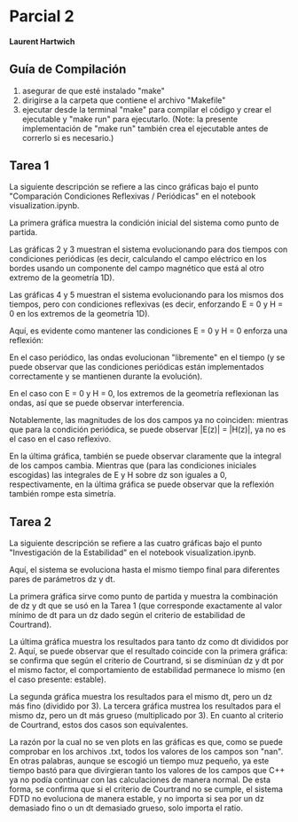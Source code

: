 # Parcial 2

#### Laurent Hartwich

## Guía de Compilación

1. asegurar de que esté instalado "make"
2. dirigirse a la carpeta que contiene el archivo "Makefile"
3. ejecutar desde la terminal "make" para compilar el código y crear el ejecutable y "make run" para ejecutarlo. (Note: la presente implementación de "make run" también crea el ejecutable antes de correrlo si es necesario.)

## Tarea 1

La siguiente descripción se refiere a las cinco gráficas bajo el punto "Comparación Condiciones Reflexivas / Periódicas" en el notebook visualization.ipynb.

La primera gráfica muestra la condición inicial del sistema como punto de partida.

Las gráficas 2 y 3 muestran el sistema evolucionando para dos tiempos con condiciones periódicas (es decir, calculando el campo eléctrico en los bordes usando un componente del campo magnético que está al otro extremo de la geometría 1D).

Las gráficas 4 y 5 muestran el sistema evolucionando para los mismos dos tiempos, pero con condiciones reflexivas (es decir, enforzando E = 0 y H = 0 en los extremos de la geometría 1D).

Aquí, es evidente como mantener las condiciones E = 0 y H = 0 enforza una reflexión:

En el caso periódico, las ondas evolucionan "libremente" en el tiempo (y se puede observar que las condiciones periódicas están implementados correctamente y se mantienen durante la evolución).

En el caso con E = 0 y H = 0, los extremos de la geometría reflexionan las ondas, así que se puede observar interferencia.

Notablemente, las magnitudes de los dos campos ya no coinciden: mientras que para la condición periódica, se puede observar |E(z)| = |H(z)|, ya no es el caso en el caso reflexivo.

En la última gráfica, también se puede observar claramente que la integral de los campos cambia. Mientras que (para las condiciones iniciales escogidas) las integrales de E y H sobre dz son iguales a 0, respectivamente, en la última gráfica se puede observar que la reflexión también rompe esta simetría.

## Tarea 2

La siguiente descripción se refiere a las cuatro gráficas bajo el punto "Investigación de la Estabilidad" en el notebook visualization.ipynb.

Aquí, el sistema se evoluciona hasta el mismo tiempo final para diferentes pares de parámetros dz y dt.

La primera gráfica sirve como punto de partida y muestra la combinación de dz y dt que se usó en la Tarea 1 (que corresponde exactamente al valor mínimo de dt para un dz dado según el criterio de estabilidad de Courtrand).

La última gráfica muestra los resultados para tanto dz como dt divididos por 2. Aquí, se puede observar que el resultado coincide con la primera gráfica: se confirma que según el criterio de Courtrand, si se disminúan dz y dt por el mismo factor, el comportamiento de estabilidad permanece lo mismo (en el caso presente: estable).

La segunda gráfica muestra los resultados para el mismo dt, pero un dz más fino (dividido por 3). La tercera gráfica mustrea los resultados para el mismo dz, pero un dt más grueso (multiplicado por 3). En cuanto al criterio de Courtrand, estos dos casos son equivalentes.

La razón por la cual no se ven plots en las gráficas es que, como se puede comprobar en los archivos .txt, todos los valores de los campos son "nan". En otras palabras, aunque se escogió un tiempo muz pequeño, ya este tiempo bastó para que divirgieran tanto los valores de los campos que C++ ya no podía continuar con las calculaciones de manera normal. De esta forma, se confirma que si el criterio de Courtrand no se cumple, el sistema FDTD no evoluciona de manera estable, y no importa si sea por un dz demasiado fino o un dt demasiado grueso, solo importa el ratio.